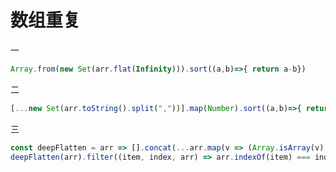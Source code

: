 # 数组重复

一

```javascript
Array.from(new Set(arr.flat(Infinity))).sort((a,b)=>{ return a-b})
```

二

```javascript
[...new Set(arr.toString().split(","))].map(Number).sort((a,b)=>{ return a-b})
```

三

```javascript
const deepFlatten = arr => [].concat(...arr.map(v => (Array.isArray(v) ? deepFlatten(v) : v)))
deepFlatten(arr).filter((item, index, arr) => arr.indexOf(item) === index)
```

